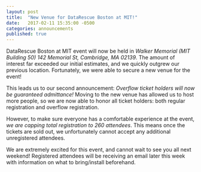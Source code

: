 ```yaml
---
layout: post
title:  "New Venue for DataRescue Boston at MIT!"
date:   2017-02-11 15:35:00 -0500
categories: announcements
published: true
---
```


DataRescue Boston at MIT event will now be held in *Walker Memorial (MIT Building 50) 142 Memorial St, Cambridge, MA 02139*. The amount of interest far exceeded our initial estimates, and we quickly outgrew our previous location. Fortunately, we were able to secure a new venue for the event!

This leads us to our second announcement: *Overflow ticket holders will now be guaranteed admittance!* Moving to the new venue has allowed us to host more people, so we are now able to honor all ticket holders: both regular registration and overflow registration. 

However, to make sure everyone has a comfortable experience at the event, *we are capping total registration to 260 attendees*. This means once the tickets are sold out, we unfortunately cannot accept any additional unregistered attendees.

We are extremely excited for this event, and cannot wait to see you all next weekend! Registered attendees will be receiving an email later this week with information on what to bring/install beforehand.
